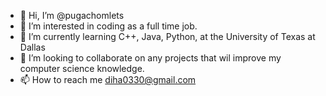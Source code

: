 - 👋 Hi, I’m @pugachomlets
- 👀 I’m interested in coding as a full time job.
- 🌱 I’m currently learning C++, Java, Python, at the University of Texas at Dallas
- 💞️ I’m looking to collaborate on any projects that wil improve my computer science knowledge.
- 📫 How to reach me diha0330@gmail.com

<!---
pugachomlets/pugachomlets is a ✨ special ✨ repository because its `README.md` (this file) appears on your GitHub profile.
You can click the Preview link to take a look at your changes.
--->

